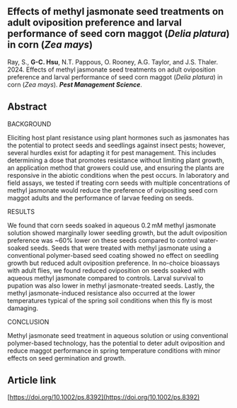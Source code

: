 ## Effects of methyl jasmonate seed treatments on adult oviposition preference and larval performance of seed corn maggot (_Delia platura_) in corn (_Zea mays_)

Ray, S., __G-C. Hsu__, N.T. Pappous, O. Rooney, A.G. Taylor, and J.S. Thaler. 2024. Effects of methyl jasmonate seed treatments on adult oviposition preference and larval performance of seed corn maggot (_Delia platura_) in corn (_Zea mays_). __*Pest Management Science*__.

## Abstract

BACKGROUND

Eliciting host plant resistance using plant hormones such as jasmonates has the potential to protect seeds and seedlings against insect pests; however, several hurdles exist for adapting it for pest management. This includes determining a dose that promotes resistance without limiting plant growth, an application method that growers could use, and ensuring the plants are responsive in the abiotic conditions when the pest occurs. In laboratory and field assays, we tested if treating corn seeds with multiple concentrations of methyl jasmonate would reduce the preference of ovipositing seed corn maggot adults and the performance of larvae feeding on seeds.


RESULTS

We found that corn seeds soaked in aqueous 0.2 mM methyl jasmonate solution showed marginally lower seedling growth, but the adult oviposition preference was ~60% lower on these seeds compared to control water-soaked seeds. Seeds that were treated with methyl jasmonate using a conventional polymer-based seed coating showed no effect on seedling growth but reduced adult oviposition preference. In no-choice bioassays with adult flies, we found reduced oviposition on seeds soaked with aqueous methyl jasmonate compared to controls. Larval survival to pupation was also lower in methyl jasmonate-treated seeds. Lastly, the methyl jasmonate-induced resistance also occurred at the lower temperatures typical of the spring soil conditions when this fly is most damaging.


CONCLUSION

Methyl jasmonate seed treatment in aqueous solution or using conventional polymer-based technology, has the potential to deter adult oviposition and reduce maggot performance in spring temperature conditions with minor effects on seed germination and growth.

## Article link

[https://doi.org/10.1002/ps.8392](https://doi.org/10.1002/ps.8392)
